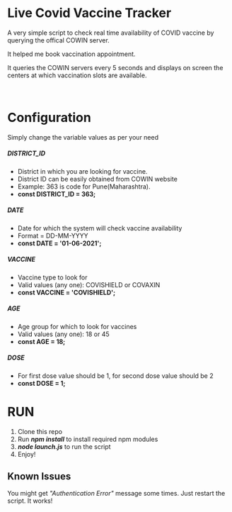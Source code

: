 # Live Covid Vaccine Tracker
A very simple script to check real time availability of COVID vaccine by querying the offical COWIN server.

It helped me book vaccination appointment.

It queries the COWIN servers every 5 seconds and displays on screen the centers at which vaccination slots are available.

<br>

# Configuration

Simply change the variable values as per your need

##### DISTRICT_ID
- District in which you are looking for vaccine. 
- District ID can be easily obtained from COWIN website
- Example: 363 is code for Pune(Maharashtra).
- **const DISTRICT_ID = 363;**

##### DATE
- Date for which the system will check vaccine availability
- Format = DD-MM-YYYY
- **const DATE = '01-06-2021';**

##### VACCINE
- Vaccine type to look for
- Valid values (any one): COVISHIELD or COVAXIN 
- **const VACCINE = 'COVISHIELD';**

##### AGE
- Age group for which to look for vaccines
- Valid values (any one): 18 or 45
- **const AGE = 18;**

##### DOSE
- For first dose value should be 1, for second dose value should be 2 
- **const DOSE = 1;**

# RUN

1. Clone this repo
2. Run ***npm install*** to install required npm modules
3. ***node launch.js*** to run the script
4. Enjoy!

## Known Issues

You might get *"Authentication Error"* message some times. Just restart the script. It works!



